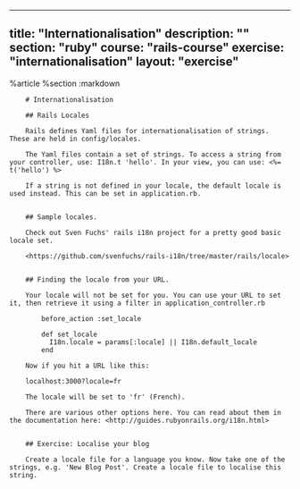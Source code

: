---
  title: "Internationalisation"
  description: ""
  section: "ruby"
  course: "rails-course"
  exercise: "internationalisation"
  layout: "exercise"
  ---
  
  %article
    %section
      :markdown
  
        # Internationalisation
  
        ## Rails Locales
  
        Rails defines Yaml files for internationalisation of strings. These are held in config/locales.
  
        The Yaml files contain a set of strings. To access a string from your controller, use: I18n.t 'hello'. In your view, you can use: <%= t('hello') %>
  
        If a string is not defined in your locale, the default locale is used instead. This can be set in application.rb.
  
  
        ## Sample locales.
  
        Check out Sven Fuchs' rails i18n project for a pretty good basic locale set.
  
        <https://github.com/svenfuchs/rails-i18n/tree/master/rails/locale>
  
  
        ## Finding the locale from your URL.
  
        Your locale will not be set for you. You can use your URL to set it, then retrieve it using a filter in application_controller.rb
  
            before_action :set_locale
  
            def set_locale
              I18n.locale = params[:locale] || I18n.default_locale
            end
  
        Now if you hit a URL like this:
  
        localhost:3000?locale=fr
  
        The locale will be set to 'fr' (French).
  
        There are various other options here. You can read about them in the documentation here: <http://guides.rubyonrails.org/i18n.html>
  
  
        ## Exercise: Localise your blog
  
        Create a locale file for a language you know. Now take one of the strings, e.g. 'New Blog Post'. Create a locale file to localise this string.
  